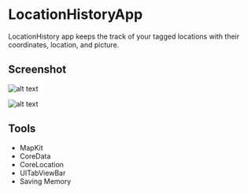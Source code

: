 # LocationHistoryApp

LocationHistory app keeps the track of your tagged locations with their coordinates, location, and picture.

## Screenshot

![alt text](LINK_HERE?raw=true)

![alt text](LINK_HERE?raw=true)

## Tools
- MapKit
- CoreData
- CoreLocation
- UITabViewBar
- Saving Memory
